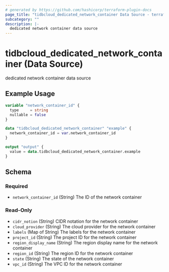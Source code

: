 ```yaml
---
# generated by https://github.com/hashicorp/terraform-plugin-docs
page_title: "tidbcloud_dedicated_network_container Data Source - terraform-provider-tidbcloud"
subcategory: ""
description: |-
  dedicated network container data source
---
```


# tidbcloud_dedicated_network_container (Data Source)

dedicated network container data source

## Example Usage

```terraform
variable "network_container_id" {
  type     = string
  nullable = false
}

data "tidbcloud_dedicated_network_container" "example" {
  network_container_id = var.network_container_id
}

output "output" {
  value = data.tidbcloud_dedicated_network_container.example
}
```

<!-- schema generated by tfplugindocs -->
## Schema

### Required

- `network_container_id` (String) The ID of the network container

### Read-Only

- `cidr_notion` (String) CIDR notation for the network container
- `cloud_provider` (String) The cloud provider for the network container
- `labels` (Map of String) The labels for the network container
- `project_id` (String) The project ID for the network container
- `region_display_name` (String) The region display name for the network container
- `region_id` (String) The region ID for the network container
- `state` (String) The state of the network container
- `vpc_id` (String) The VPC ID for the network container
